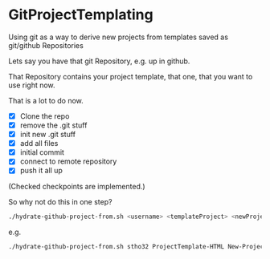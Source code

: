 # GitProjectTemplating
Using git as a way to derive new projects from templates saved as git/github Repositories

Lets say you have that git Repository, e.g. up in github. 

That Repository contains your project template, that one, that you want to use right now. 

That is a lot to do now.

- [x] Clone the repo
- [x] remove the .git stuff
- [x] init new .git stuff
- [x] add all files
- [x] initial commit
- [x] connect to remote repository
- [x] push it all up

(Checked checkpoints are implemented.)

So why not do this in one step?

```bash
./hydrate-github-project-from.sh <username> <templateProject> <newProjectName>
```

e.g.
```bash
./hydrate-github-project-from.sh stho32 ProjectTemplate-HTML New-Project
```
